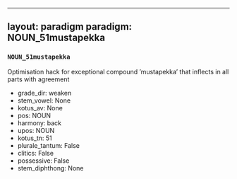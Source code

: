 
---
layout: paradigm
paradigm: NOUN_51mustapekka
---
### ` NOUN_51mustapekka `

Optimisation hack for exceptional compound ’mustapekka’ that inflects in all parts with agreement
* grade_dir: weaken
* stem_vowel: None
* kotus_av: None
* pos: NOUN
* harmony: back
* upos: NOUN
* kotus_tn: 51
* plurale_tantum: False
* clitics: False
* possessive: False
* stem_diphthong: None
